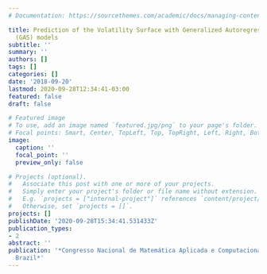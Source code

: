 ```yaml
---
# Documentation: https://sourcethemes.com/academic/docs/managing-content/

title: Prediction of the Volatility Surface with Generalized Autoregressive Score
  (GAS) models
subtitle: ''
summary: ''
authors: []
tags: []
categories: []
date: '2018-09-20'
lastmod: 2020-09-28T12:34:41-03:00
featured: false
draft: false

# Featured image
# To use, add an image named `featured.jpg/png` to your page's folder.
# Focal points: Smart, Center, TopLeft, Top, TopRight, Left, Right, BottomLeft, Bottom, BottomRight.
image:
  caption: ''
  focal_point: ''
  preview_only: false

# Projects (optional).
#   Associate this post with one or more of your projects.
#   Simply enter your project's folder or file name without extension.
#   E.g. `projects = ["internal-project"]` references `content/project/deep-learning/index.md`.
#   Otherwise, set `projects = []`.
projects: []
publishDate: '2020-09-28T15:34:41.531433Z'
publication_types:
- 2
abstract: ''
publication: '*Congresso Nacional de Matemática Aplicada e Computacional (CNMAC),  Campinas,
  Brazil*'
---
```

